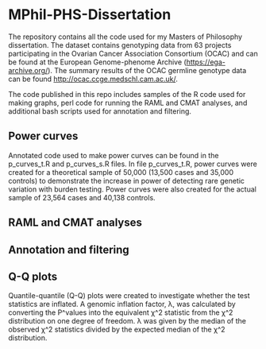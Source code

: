# MPhil-PHS-Dissertation

The repository contains all the code used for my Masters of Philosophy dissertation. The dataset contains genotyping data from 63 projects participating in the Ovarian Cancer Association Consortium (OCAC) and can be found at the European Genome-phenome Archive (https://ega-archive.org/). The summary results of the OCAC germline genotype data can be found http://ocac.ccge.medschl.cam.ac.uk/.

The code published in this repo includes samples of the R code used for making graphs, perl code for running the RAML and CMAT analyses, and additional bash scripts used for annotation and filtering.

## Power curves

Annotated code used to make power curves can be found in the p_curves_t.R and p_curves_s.R files. In file p_curves_t.R, power curves were created for a theoretical sample of 50,000 (13,500 cases and 35,000 controls) to demonstrate the increase in power of detecting rare genetic variation with burden testing. Power curves were also created for the actual sample of 23,564 cases and 40,138 controls. 

## RAML and CMAT analyses



## Annotation and filtering

## Q-Q plots

Quantile-quantile (Q-Q) plots were created to investigate whether the test statistics are inflated. A genomic inflation factor, λ, was calculated by converting the P^values into the equivalent χ^2 statistic from the χ^2 distribution on one degree of freedom. λ was given by the median of the observed χ^2 statistics divided by the expected median of the χ^2 distribution.

##
